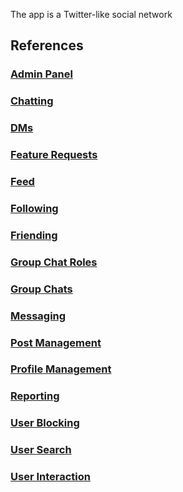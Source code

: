 The app is a Twitter-like social network

## References

### [Admin Panel](./admin-panel.md)

### [Chatting](./chatting.md)

### [DMs](./dms.md)

### [Feature Requests](./feature-requests.md)

### [Feed](./feed.md)

### [Following](./following.md)

### [Friending](./friending.md)

### [Group Chat Roles](./group-chat-roles.md)

### [Group Chats](./group-chats.md)

### [Messaging](./messaging.md)

### [Post Management](./post-management.md)

### [Profile Management](./profile-management.md)

### [Reporting](./reporting.md)

### [User Blocking](./user-blocking.md)

### [User Search](./user-search.md)

### [User Interaction](./users-interaction.md)
